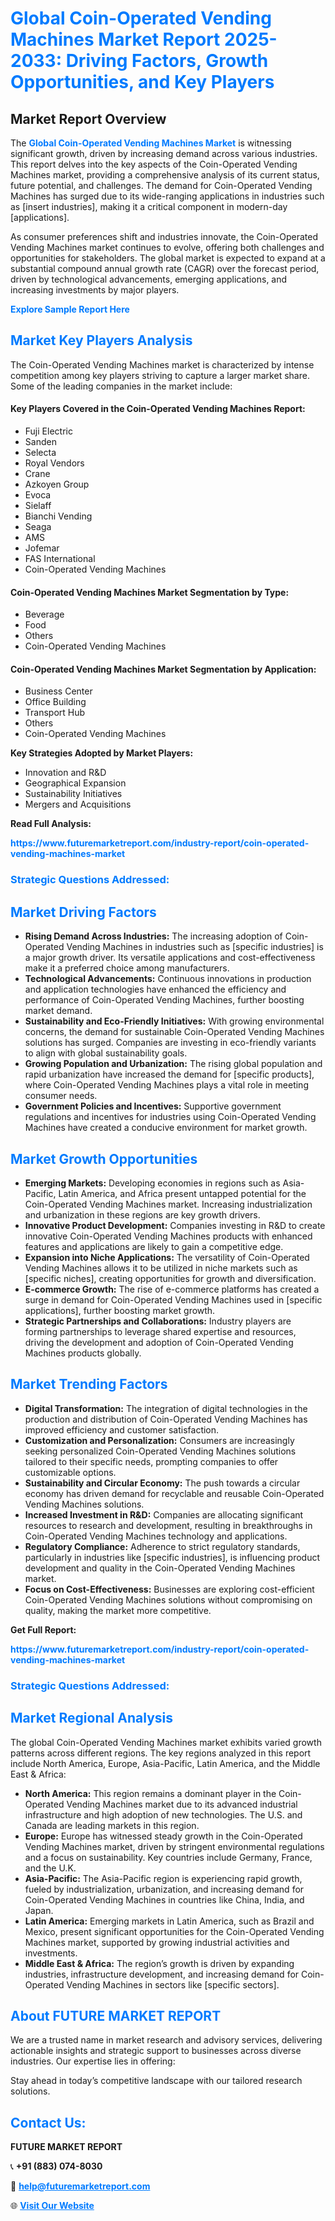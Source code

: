 <h1 style="color: #007BFF;">Global Coin-Operated Vending Machines Market Report 2025-2033: Driving Factors, Growth Opportunities, and Key Players</h1>

<section id="overview">
<h2>Market Report Overview</h2>
<p>The <a href="https://www.futuremarketreport.com/industry-report/coin-operated-vending-machines-market" style="color: #007BFF; text-decoration: none;"><strong>Global Coin-Operated Vending Machines Market</strong></a> is witnessing significant growth, driven by increasing demand across various industries. This report delves into the key aspects of the Coin-Operated Vending Machines market, providing a comprehensive analysis of its current status, future potential, and challenges. The demand for Coin-Operated Vending Machines has surged due to its wide-ranging applications in industries such as [insert industries], making it a critical component in modern-day [applications].</p>
<p>As consumer preferences shift and industries innovate, the Coin-Operated Vending Machines market continues to evolve, offering both challenges and opportunities for stakeholders. The global market is expected to expand at a substantial compound annual growth rate (CAGR) over the forecast period, driven by technological advancements, emerging applications, and increasing investments by major players.</p>
</section>

<section id="overview">
<p><a href="https://www.futuremarketreport.com/request-sample/reportId=110320" style="color: #007BFF; text-decoration: none;"><strong>Explore Sample Report Here</strong></a></p>
</section>

<section id="key-players">
<h2 style="color: #007BFF;">Market Key Players Analysis</h2>
<p>The Coin-Operated Vending Machines market is characterized by intense competition among key players striving to capture a larger market share. Some of the leading companies in the market include:</p>
<h4>Key Players Covered in the Coin-Operated Vending Machines Report:</h4>
<ul><li>Fuji Electric</li><li>Sanden</li><li>Selecta</li><li>Royal Vendors</li><li>Crane</li><li>Azkoyen Group</li><li>Evoca</li><li>Sielaff</li><li>Bianchi Vending</li><li>Seaga</li><li>AMS</li><li>Jofemar</li><li>FAS International</li><li>Coin-Operated Vending Machines</li></ul>
<h4>Coin-Operated Vending Machines Market Segmentation by Type:</h4>
<ul><li>Beverage</li><li>Food</li><li>Others</li><li>Coin-Operated Vending Machines</li></ul>

<h4>Coin-Operated Vending Machines Market Segmentation by Application:</h4>
<ul><li>Business Center</li><li>Office Building</li><li>Transport Hub</li><li>Others</li><li>Coin-Operated Vending Machines</li></ul>
<p><strong>Key Strategies Adopted by Market Players:</strong></p>
<ul>
<li>Innovation and R&D</li>
<li>Geographical Expansion</li>
<li>Sustainability Initiatives</li>
<li>Mergers and Acquisitions</li>
</ul>
</section>

<section>
<p><strong>Read Full Analysis: </strong></p><a href="https://www.futuremarketreport.com/industry-report/coin-operated-vending-machines-market" style="color: #007BFF; text-decoration: none;"><strong>https://www.futuremarketreport.com/industry-report/coin-operated-vending-machines-market</strong></a>
<h3 style="color: #007BFF;">Strategic Questions Addressed:</h3>
</section>

<section id="driving-factors">
<h2 style="color: #007BFF;">Market Driving Factors</h2>
<ul>
<li><strong>Rising Demand Across Industries:</strong> The increasing adoption of Coin-Operated Vending Machines in industries such as [specific industries] is a major growth driver. Its versatile applications and cost-effectiveness make it a preferred choice among manufacturers.</li>
<li><strong>Technological Advancements:</strong> Continuous innovations in production and application technologies have enhanced the efficiency and performance of Coin-Operated Vending Machines, further boosting market demand.</li>
<li><strong>Sustainability and Eco-Friendly Initiatives:</strong> With growing environmental concerns, the demand for sustainable Coin-Operated Vending Machines solutions has surged. Companies are investing in eco-friendly variants to align with global sustainability goals.</li>
<li><strong>Growing Population and Urbanization:</strong> The rising global population and rapid urbanization have increased the demand for [specific products], where Coin-Operated Vending Machines plays a vital role in meeting consumer needs.</li>
<li><strong>Government Policies and Incentives:</strong> Supportive government regulations and incentives for industries using Coin-Operated Vending Machines have created a conducive environment for market growth.</li>
</ul>
</section>

<section id="growth-opportunities">
<h2 style="color: #007BFF;">Market Growth Opportunities</h2>
<ul>
<li><strong>Emerging Markets:</strong> Developing economies in regions such as Asia-Pacific, Latin America, and Africa present untapped potential for the Coin-Operated Vending Machines market. Increasing industrialization and urbanization in these regions are key growth drivers.</li>
<li><strong>Innovative Product Development:</strong> Companies investing in R&D to create innovative Coin-Operated Vending Machines products with enhanced features and applications are likely to gain a competitive edge.</li>
<li><strong>Expansion into Niche Applications:</strong> The versatility of Coin-Operated Vending Machines allows it to be utilized in niche markets such as [specific niches], creating opportunities for growth and diversification.</li>
<li><strong>E-commerce Growth:</strong> The rise of e-commerce platforms has created a surge in demand for Coin-Operated Vending Machines used in [specific applications], further boosting market growth.</li>
<li><strong>Strategic Partnerships and Collaborations:</strong> Industry players are forming partnerships to leverage shared expertise and resources, driving the development and adoption of Coin-Operated Vending Machines products globally.</li>
</ul>
</section>

<section id="trending-factors">
<h2 style="color: #007BFF;">Market Trending Factors</h2>
<ul>
<li><strong>Digital Transformation:</strong> The integration of digital technologies in the production and distribution of Coin-Operated Vending Machines has improved efficiency and customer satisfaction.</li>
<li><strong>Customization and Personalization:</strong> Consumers are increasingly seeking personalized Coin-Operated Vending Machines solutions tailored to their specific needs, prompting companies to offer customizable options.</li>
<li><strong>Sustainability and Circular Economy:</strong> The push towards a circular economy has driven demand for recyclable and reusable Coin-Operated Vending Machines solutions.</li>
<li><strong>Increased Investment in R&D:</strong> Companies are allocating significant resources to research and development, resulting in breakthroughs in Coin-Operated Vending Machines technology and applications.</li>
<li><strong>Regulatory Compliance:</strong> Adherence to strict regulatory standards, particularly in industries like [specific industries], is influencing product development and quality in the Coin-Operated Vending Machines market.</li>
<li><strong>Focus on Cost-Effectiveness:</strong> Businesses are exploring cost-efficient Coin-Operated Vending Machines solutions without compromising on quality, making the market more competitive.</li>
</ul>
</section>

<section>
<p><strong>Get Full Report: </strong></p><a href="https://www.futuremarketreport.com/industry-report/coin-operated-vending-machines-market" style="color: #007BFF; text-decoration: none;"><strong>https://www.futuremarketreport.com/industry-report/coin-operated-vending-machines-market</strong></a>
<h3 style="color: #007BFF;">Strategic Questions Addressed:</h3>
</section>


<section id="regional-analysis">
<h2 style="color: #007BFF;">Market Regional Analysis</h2>
<p>The global Coin-Operated Vending Machines market exhibits varied growth patterns across different regions. The key regions analyzed in this report include North America, Europe, Asia-Pacific, Latin America, and the Middle East & Africa:</p>
<ul>
<li><strong>North America:</strong> This region remains a dominant player in the Coin-Operated Vending Machines market due to its advanced industrial infrastructure and high adoption of new technologies. The U.S. and Canada are leading markets in this region.</li>
<li><strong>Europe:</strong> Europe has witnessed steady growth in the Coin-Operated Vending Machines market, driven by stringent environmental regulations and a focus on sustainability. Key countries include Germany, France, and the U.K.</li>
<li><strong>Asia-Pacific:</strong> The Asia-Pacific region is experiencing rapid growth, fueled by industrialization, urbanization, and increasing demand for Coin-Operated Vending Machines in countries like China, India, and Japan.</li>
<li><strong>Latin America:</strong> Emerging markets in Latin America, such as Brazil and Mexico, present significant opportunities for the Coin-Operated Vending Machines market, supported by growing industrial activities and investments.</li>
<li><strong>Middle East & Africa:</strong> The region’s growth is driven by expanding industries, infrastructure development, and increasing demand for Coin-Operated Vending Machines in sectors like [specific sectors].</li>
</ul>
</section>

<footer>
<h2 style="color: #007BFF;">About FUTURE MARKET REPORT</h2>
<p>We are a trusted name in market research and advisory services, delivering actionable insights and strategic support to businesses across diverse industries. Our expertise lies in offering:</p>

<p>Stay ahead in today’s competitive landscape with our tailored research solutions.</p>

<h2 style="color: #007BFF;">Contact Us:</h2>
<p><strong>FUTURE MARKET REPORT</strong></p>
<p>📞 <strong>+91 (883) 074-8030</strong></p>
<p>📧 <strong><a href="mailto:help@futuremarketreport.com" style="color: #007BFF;">help@futuremarketreport.com</a></strong></p>
<p>🌐 <strong><a href="https://www.futuremarketreport.com/" style="color: #007BFF;">Visit Our Website</a></strong></p>
</footer>